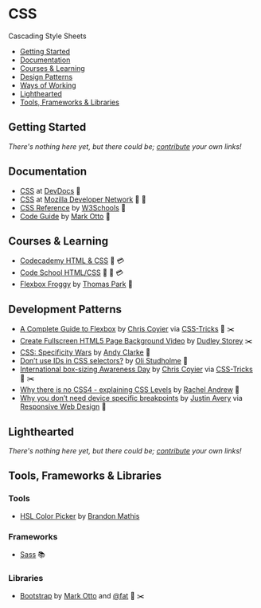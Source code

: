 # CSS

Cascading Style Sheets

- [Getting Started](#getting-started)
- [Documentation](#documentation)
- [Courses & Learning](#courses-and-learning)
- [Design Patterns](#design-patterns)
- [Ways of Working](#ways-of-working)
- [Lighthearted](#lighthearted)
- [Tools, Frameworks & Libraries](#tools-frameworks--libraries)

## Getting Started

*There's nothing here yet, but there could be; [contribute](../../CONTRIBUTING.md) your own links!*

## Documentation

- [CSS](http://devdocs.io/css/) at [DevDocs](http://devdocs.io/) :green_book:
- [CSS](https://developer.mozilla.org/en-US/docs/Web/CSS) at [Mozilla Developer Network](https://developer.mozilla.org/en-US/) :green_book: :memo:
- [CSS Reference](http://www.w3schools.com/cssref/) by [W3Schools](http://www.w3schools.com/) :green_book:
- [Code Guide](http://codeguide.co/) by [Mark Otto](http://markdotto.com/) :green_book:

## Courses & Learning

- [Codecademy HTML & CSS](https://www.codecademy.com/learn/web) :memo: :credit_card:
- [Code School HTML/CSS](https://www.codeschool.com/paths/html-css) :movie_camera: :memo: :credit_card:
- [Flexbox Froggy](http://flexboxfroggy.com/) by [Thomas Park](http://thomaspark.co/) :memo:

## Development Patterns

- [A Complete Guide to Flexbox](https://css-tricks.com/snippets/css/a-guide-to-flexbox/) by [Chris Coyier](http://chriscoyier.net/) via [CSS-Tricks](https://css-tricks.com/) :green_book: :scissors:
- [Create Fullscreen HTML5 Page Background Video](http://thenewcode.com/777/Create-Fullscreen-HTML5-Page-Background-Video) by [Dudley Storey](http://thenewcode.com/) :scissors:
- [CSS: Specificity Wars](https://stuffandnonsense.co.uk/archives/css_specificity_wars.html) by [Andy Clarke](https://twitter.com/malarkey?lang=en-gb) :green_book:
- [Don’t use IDs in CSS selectors?](http://oli.jp/2011/ids/) by [Oli Studholme](http://oli.jp/) :green_book:
- [International box-sizing Awareness Day](https://css-tricks.com/international-box-sizing-awareness-day/) by [Chris Coyier](http://chriscoyier.net/) via [CSS-Tricks](https://css-tricks.com/) :green_book: :scissors:
- [Why there is no CSS4 - explaining CSS Levels](https://www.rachelandrew.co.uk/archives/2016/09/13/why-there-is-no-css4-explaining-css-levels/) by [Rachel Andrew](https://www.rachelandrew.co.uk/) :green_book:
- [Why you don’t need device specific breakpoints](https://responsivedesign.is/articles/why-you-dont-need-device-specific-breakpoints) by [Justin Avery](https://surfthedream.com.au/) via [Responsive Web Design](https://responsivedesign.is/) :green_book:

## Lighthearted

*There's nothing here yet, but there could be; [contribute](../../CONTRIBUTING.md) your own links!*

## Tools, Frameworks & Libraries

### Tools

- [HSL Color Picker](http://hslpicker.com/) by [Brandon Mathis](http://brandonmathis.com/)

### Frameworks

- [Sass](Sass.md) :books:

### Libraries

- [Bootstrap](http://getbootstrap.com/) by [Mark Otto](http://markdotto.com/) and [@fat](https://twitter.com/fat) :green_book: :scissors:
